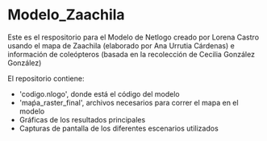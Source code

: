 # Modelo_Zaachila

Este es el respositorio para el Modelo de Netlogo creado por Lorena Castro usando el mapa de Zaachila (elaborado por Ana Urrutia Cárdenas) e información de coleópteros (basada en la recolección de Cecilia González González)  

El repositorio contiene:  
- 'codigo.nlogo', donde está el código del modelo
- 'maṕa_raster_final', archivos necesarios para correr el mapa en el modelo 
- Gráficas de los resultados principales 
- Capturas de pantalla de los diferentes escenarios utilizados 
